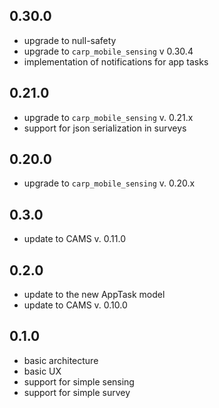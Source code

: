 ## 0.30.0
* upgrade to null-safety
* upgrade to `carp_mobile_sensing` v 0.30.4
* implementation of notifications for app tasks

## 0.21.0
* upgrade to `carp_mobile_sensing` v. 0.21.x
* support for json serialization in surveys

## 0.20.0
* upgrade to `carp_mobile_sensing` v. 0.20.x

## 0.3.0
* update to CAMS v. 0.11.0

## 0.2.0
* update to the new AppTask model
* update to CAMS v. 0.10.0

## 0.1.0
* basic architecture
* basic UX 
* support for simple sensing
* support for simple survey
